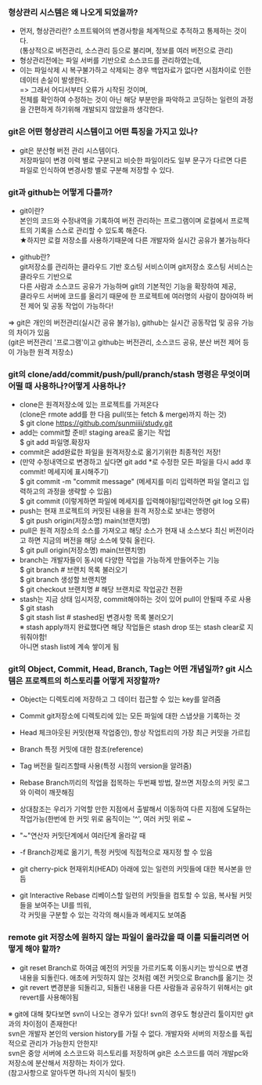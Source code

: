 ### 형상관리 시스템은 왜 나오게 되었을까?
 - 먼저, 형상관리란? 소프트웨어의 변경사항을 체계적으로 추적하고 통제하는 것이다.  
   (통상적으로 버전관리, 소스관리 등으로 불리며, 정보를 여러 버전으로 관리)
 - 형상관리전에는 파일 서버를 기반으로 소스코드를 관리하였는데, 
 - 이는 파일삭제 시 복구불가하고 삭제되는 경우 백업자료가 없다면 시점차이로 인한 데이터 손실이 발생한다.  
 => 그래서 어디서부터 오류가 시작된 것이며,  
    전체를 확인하여 수정하는 것이 아닌 해당 부분만을 파악하고 코딩하는 일련의 과정을 간편하게 하기위해 개발되지 않았을까 생각한다.
 
 ### git은 어떤 형상관리 시스템이고 어떤 특징을 가지고 있나?
 - git은 분산형 버전 관리 시스템이다.   
   저장파일이 변경 이력 별로 구분되고 비슷한 파일이라도 일부 문구가 다르면 다른 파일로 인식하여 변경사항 별로 구분해 저장할 수 있다.
 
 ### git과 github는 어떻게 다를까?
 - git이란?  
   본인의 코드와 수정내역을 기록하여 버전 관리하는 프로그램이며 로컬에서 프로젝트의 기록을 스스로 관리할 수 있도록 해준다.  
   ★하지만 로컬 저장소를 사용하기때문에 다른 개발자와 실시간 공유가 불가능하다
    
 - github란?  
   git저장소를 관리하는 클라우드 기반 호스팅 서비스이며 git저장소 호스팅 서비스는 클라우드 기반으로   
   다른 사람과 소스코드 공유가 가능하며 git의 기본적인 기능을 확장하여 제공,  
   클라우드 서버에 코드를 올리기 때문에 한 프로젝트에 여러명의 사람이 참아여하 버전 제어 및 공동 작업이 가능하다!  
 
 => git은 개인의 버전관리(실시간 공유 불가능), github는 실시간 공동작업 및 공유 가능의 차이가 있음  
   (git은 버전관리 '프로그램'이고 github는 버전관리, 소스코드 공유, 분산 버전 제어 등이 가능한 원격 저장소)
   
### git의 clone/add/commit/push/pull/pranch/stash 명령은 무엇이며 어떨 때 사용하나?어떻게 사용하나?
 - clone은 원격저장소에 있는 프로젝트를 가져온다  
 (clone은 rmote add를 한 다음 pull(또는 fetch & merge)까지 하는 것)  
 $ git clone https://github.com/sunmiiii/study.git  
 - add는 commit할 준비! staging area로 옮기는 작업  
 $ git add 파일명.확장자  
 - commit은 add완료한 파일을 원격저장소로 옮기기위한 최종적인 저장!  
 - (만약 수정내역으로 변경하고 싶다면 git add *로 수정한 모든 파일을 다시 add 후 commit! 메세지에 표시해주기)  
 $ git commit -m "commit message" (메세지를 미리 입력하면 파일 열리고 입력하고의 과정을 생략할 수 있음)  
 $ git commit (이렇게하면 파일에 메세지를 입력해야됨!입력안하면 git log 오류)  
 - push는 현재 프로젝트의 커밋된 내용을 원격 저장소로 보내는 명령어  
 $ git push origin(저장소명) main(브랜치명)  
 - pull은 원격 저장소의 소스를 가져오고 해당 소스가 현재 내 소스보다 최신 버전이라고 하면 지금의 버전을 해당 소스에 맞춰 올린다.  
 $ git pull origin(저장소명) main(브랜치명)  
 - branch는 개발자들이 동시에 다양한 작업을 가능하게 만들어주는 기능  
 $ git branch # 브랜치 목록 불러오기  
 $ git branch 생성할 브랜치명  
 $ git checkout 브랜치명 # 해당 브랜치로 작업공간 전환  
 - stash는 지금 상태 임시저장, commit해야하는 것이 있어 pull이 안될때 주로 사용  
 $ git stash  
 $ git stash list # stashed된 변경사항 목록 불러오기  
 ※ stash apply까지 완료했다면 해당 작업들은 stash drop 또는 stash clear로 지워줘야함!  
    아니면 stash list에 계속 쌓이게 됨

 
### git의 Object, Commit, Head, Branch, Tag는 어떤 개념일까? git 시스템은 프로젝트의 히스토리를 어떻게 저장할까?
 - Object는 디렉토리에 저장하고 그 데이터 접근할 수 있는 key를 알려줌
 - Commit git저장소에 디렉토리에 있는 모든 파일에 대한 스냅샷을 기록하는 것
 - Head 체크아웃된 커밋(현재 작업중인), 항상 작업트리의 가장 최근 커밋을 가르킴
 - Branch 특정 커밋에 대한 참조(reference)
 - Tag 버전을 릴리즈할때 사용(특정 시점의 version을 알려줌)
 - Rebase Branch끼리의 작업을 접목하는 두번째 방법, 잘쓰면 저장소의 커밋 로그와 이력이 깨끗해짐
 
 - 상대참조는 우리가 기억할 만한 지점에서 출발해서 이동하여 다른 지점에 도달하는 작업가능(한번에 한 커밋 위로 움직이는 '^', 여러 커밋 위로 ~<num>
 - "~"연산자 커밋단계에서 여러단계 올라갈 때
 - -f Branch강제로 옮기기, 특정 커밋에 직접적으로 재지정 할 수 있음
 - git cherry-pick 현재위치(HEAD) 아래에 있는 일련의 커밋들에 대한 복사본을 만듬
 - git Interactive Rebase 리베이스할 일련의 커밋들을 컴토할 수 있음, 복사될 커밋들을 보여주는 UI를 띄워,  
   각 커밋을 구분할 수 있는 각각의 해시들과 메세지도 보여줌
 
### remote git 저장소에 원하지 않는 파일이 올라갔을 때 이를 되돌리려면 어떻게 해야 할까?
 - git reset Branch로 하여금 예전의 커밋을 가르키도록 이동시키는 방식으로 변경 내용을 되돌린다. 애초에 커밋하지 않는 것처럼 예전 커밋으로 Branch를 옮기는 것
 - git revert 변경분을 되돌리고, 되돌린 내용을 다른 사람들과 공유하기 위해서는 git revert를 사용해야됨
 

※ git에 대해 찾다보면 svn이 나오는 경우가 있다! svn의 경우도 형상관리 툴이지만 git과의 차이점이 존재한다!  
   svn은 개발자 본인의 version history를 가질 수 없다. 개발자와 서버의 저장소를 독립적으로 관리가 가능한지 안한지!  
   svn은 중앙 서버에 소스코드와 히스토리를 저장하며 git은 소스코드를 여러 개발pc와 저장소에 분산해서 저장하는 차이가 았다.  
   (참고사항으로 알아두면 하나의 지식이 될듯!)  
   

